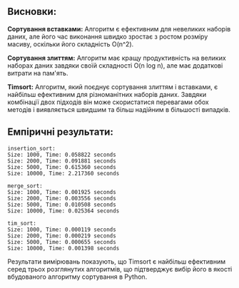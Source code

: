 

## Висновки:

**Сортування вставками:** Алгоритм є ефективним для невеликих наборів даних, але його час виконання швидко зростає з ростом розміру масиву, оскільки його складність O(n^2).

**Сортування злиттям:** Алгоритм має кращу продуктивність на великих наборах даних завдяки своїй складності O(n log n), але має додаткові витрати на пам'ять.

**Timsort:** Алгоритм, який поєднує сортування злиттям і вставками, є найбільш ефективним для різноманітних наборів даних. Завдяки комбінації двох підходів він може скористатися перевагами обох методів і виявляється швидшим та більш надійним в більшості випадків.

## Емпіричні результати:

```
insertion_sort:
Size: 1000, Time: 0.058822 seconds
Size: 2000, Time: 0.091881 seconds
Size: 5000, Time: 0.615360 seconds
Size: 10000, Time: 2.217360 seconds

merge_sort:
Size: 1000, Time: 0.001925 seconds
Size: 2000, Time: 0.003556 seconds
Size: 5000, Time: 0.010508 seconds
Size: 10000, Time: 0.025364 seconds

tim_sort:
Size: 1000, Time: 0.000119 seconds
Size: 2000, Time: 0.000219 seconds
Size: 5000, Time: 0.000655 seconds
Size: 10000, Time: 0.001398 seconds
```
Результати вимірювань показують, що Timsort є найбільш ефективним серед трьох розглянутих алгоритмів, що підтверджує вибір його в якості вбудованого алгоритму сортування в Python.